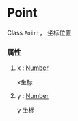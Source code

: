 # Point


Class `Point`， 坐标位置


### 属性

1. x : [Number](../types/Number.md)

    x坐标

2. y : [Number](../types/Number.md)

    y 坐标

